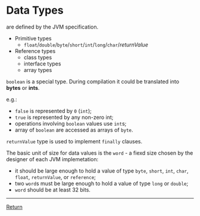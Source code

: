 # Data Types

are defined by the JVM specification.
- Primitive types
  - `float`/`double`/`byte`/`short`/`int`/`long`/`char`/*returnValue*
- Reference types
  - class types
  - interface types
  - array types

`boolean` is a special type. During compilation it could be translated into **bytes** or **ints**.

e.g.:
- `false` is represented by `0` (`int`);
- `true` is represented by any non-zero int;
- operations involving `boolean` values use `int`s;
- array of `boolean` are accessed as arrays of `byte`.

`returnValue` type is used to implement `finally` clauses.

The basic unit of size for data values is the `word` - a fiexd size chosen by the designer of each JVM implemetation:
- it should be large enough to hold a value of type `byte`, `short`, `int`, `char`, `float`, `returnValue`, or `reference`;
- two `word`s must be large enough to hold a value of type `long` or `double`;
- `word` should be at least 32 bits.

<hr>

[Return](../../../)